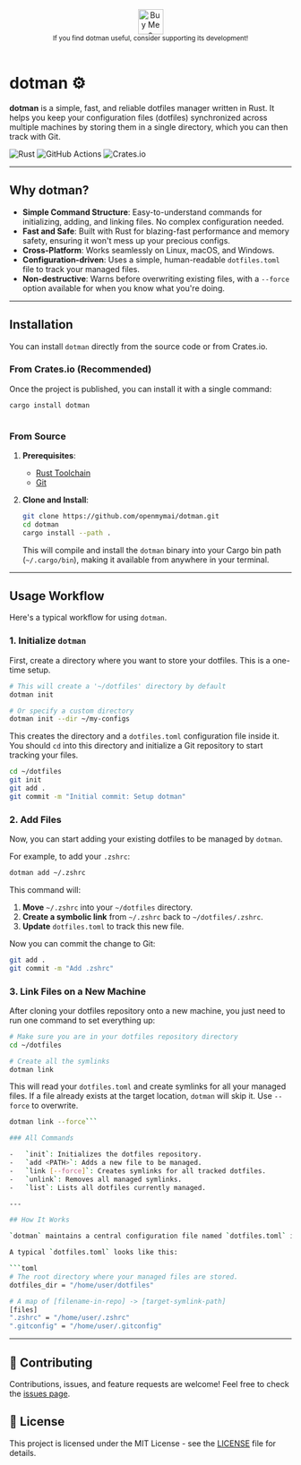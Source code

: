 <div align="center">
  <a href="https://www.buymeacoffee.com/maicmi" target="_blank">
    <img src="https://cdn.buymeacoffee.com/buttons/v2/default-yellow.png" alt="Buy Me a Coffee" height="45">
  </a>
  <br/>
  <small>If you find dotman useful, consider supporting its development!</small>
</div>

<br/>

# dotman ⚙️

**dotman** is a simple, fast, and reliable dotfiles manager written in Rust. It helps you keep your configuration files (dotfiles) synchronized across multiple machines by storing them in a single directory, which you can then track with Git.

![Rust](https://img.shields.io/badge/Rust-000000?style=for-the-badge&logo=rust&logoColor=white)
![GitHub Actions](https://img.shields.io/github/actions/workflow/status/your-username/dotman/rust.yml?style=for-the-badge)
![Crates.io](https://img.shields.io/crates/v/dotman?style=for-the-badge)

---

## Why dotman?

- **Simple Command Structure**: Easy-to-understand commands for initializing, adding, and linking files. No complex configuration needed.
- **Fast and Safe**: Built with Rust for blazing-fast performance and memory safety, ensuring it won't mess up your precious configs.
- **Cross-Platform**: Works seamlessly on Linux, macOS, and Windows.
- **Configuration-driven**: Uses a simple, human-readable `dotfiles.toml` file to track your managed files.
- **Non-destructive**: Warns before overwriting existing files, with a `--force` option available for when you know what you're doing.

---

## Installation

You can install `dotman` directly from the source code or from Crates.io.

### From Crates.io (Recommended)

Once the project is published, you can install it with a single command:

```bash
cargo install dotman
```


```

```

### From Source

1.  **Prerequisites**:

    - [Rust Toolchain](https://www.rust-lang.org/tools/install)
    - [Git](https://git-scm.com/)

2.  **Clone and Install**:
    ```bash
    git clone https://github.com/openmymai/dotman.git
    cd dotman
    cargo install --path .
    ```
    This will compile and install the `dotman` binary into your Cargo bin path (`~/.cargo/bin`), making it available from anywhere in your terminal.

---

## Usage Workflow

Here's a typical workflow for using `dotman`.

### 1. Initialize `dotman`

First, create a directory where you want to store your dotfiles. This is a one-time setup.

```bash
# This will create a '~/dotfiles' directory by default
dotman init

# Or specify a custom directory
dotman init --dir ~/my-configs
```

This creates the directory and a `dotfiles.toml` configuration file inside it. You should `cd` into this directory and initialize a Git repository to start tracking your files.

```bash
cd ~/dotfiles
git init
git add .
git commit -m "Initial commit: Setup dotman"
```

### 2. Add Files

Now, you can start adding your existing dotfiles to be managed by `dotman`.

For example, to add your `.zshrc`:

```bash
dotman add ~/.zshrc
```

This command will:

1.  **Move** `~/.zshrc` into your `~/dotfiles` directory.
2.  **Create a symbolic link** from `~/.zshrc` back to `~/dotfiles/.zshrc`.
3.  **Update** `dotfiles.toml` to track this new file.

Now you can commit the change to Git:

```bash
git add .
git commit -m "Add .zshrc"
```

### 3. Link Files on a New Machine

After cloning your dotfiles repository onto a new machine, you just need to run one command to set everything up:

```bash
# Make sure you are in your dotfiles repository directory
cd ~/dotfiles

# Create all the symlinks
dotman link
```

This will read your `dotfiles.toml` and create symlinks for all your managed files. If a file already exists at the target location, `dotman` will skip it. Use `--force` to overwrite.

````bash
dotman link --force```

### All Commands

-   `init`: Initializes the dotfiles repository.
-   `add <PATH>`: Adds a new file to be managed.
-   `link [--force]`: Creates symlinks for all tracked dotfiles.
-   `unlink`: Removes all managed symlinks.
-   `list`: Lists all dotfiles currently managed.

---

## How It Works

`dotman` maintains a central configuration file named `dotfiles.toml` inside your chosen dotfiles directory. This file keeps a record of which files are being managed and where their symlinks should point.

A typical `dotfiles.toml` looks like this:

```toml
# The root directory where your managed files are stored.
dotfiles_dir = "/home/user/dotfiles"

# A map of [filename-in-repo] -> [target-symlink-path]
[files]
".zshrc" = "/home/user/.zshrc"
".gitconfig" = "/home/user/.gitconfig"
````

---

## 🤝 Contributing

Contributions, issues, and feature requests are welcome! Feel free to check the [issues page](https://github.com/openmymai/dotman/issues).

## 📜 License

This project is licensed under the MIT License - see the [LICENSE](LICENSE) file for details.

```

```
